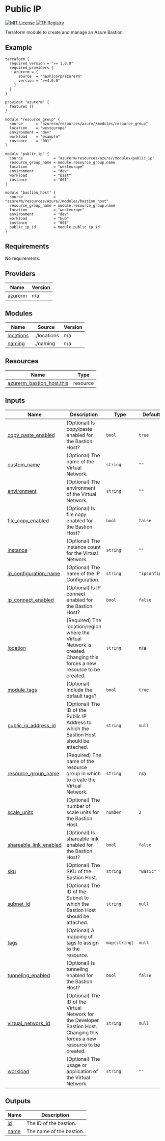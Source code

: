 <!-- BEGIN_TF_DOCS -->
# Public IP
[![MIT License](https://img.shields.io/badge/license-MIT-orange.svg)](LICENSE) [![TF Registry](https://img.shields.io/badge/terraform-registry-blue.svg)](https://registry.terraform.io/modules/azurerm/resources/azure/latest/submodules/bastion_host)

Terraform module to create and manage an Azure Bastion.

## Example

```hcl
terraform {
  required_version = ">= 1.0.0"
  required_providers {
    azurerm = {
      source  = "hashicorp/azurerm"
      version = ">=4.0.0"
    }
  }
}

provider "azurerm" {
  features {}
}

module "resource_group" {
  source      = "azurerm/resources/azure//modules/resource_group"
  location    = "westeurope"
  environment = "dev"
  workload    = "example"
  instance    = "001"
}

module "public_ip" {
  source              = "azurerm/resources/azure//modules/public_ip"
  resource_group_name = module.resource_group.name
  location            = "westeurope"
  environment         = "dev"
  workload            = "bast"
  instance            = "001"
}

module "bastion_host" {
  source              = "azurerm/resources/azure//modules/bastion_host"
  resource_group_name = module.resource_group.name
  location            = "westeurope"
  environment         = "dev"
  workload            = "hub"
  instance            = "001"
  public_ip_id        = module.public_ip.id
}
```

## Requirements

No requirements.

## Providers

| Name | Version |
|------|---------|
| <a name="provider_azurerm"></a> [azurerm](#provider\_azurerm) | n/a |

## Modules

| Name | Source | Version |
|------|--------|---------|
| <a name="module_locations"></a> [locations](#module\_locations) | ../locations | n/a |
| <a name="module_naming"></a> [naming](#module\_naming) | ../naming | n/a |

## Resources

| Name | Type |
|------|------|
| [azurerm_bastion_host.this](https://registry.terraform.io/providers/hashicorp/azurerm/latest/docs/resources/bastion_host) | resource |

## Inputs

| Name | Description | Type | Default | Required |
|------|-------------|------|---------|:--------:|
| <a name="input_copy_paste_enabled"></a> [copy\_paste\_enabled](#input\_copy\_paste\_enabled) | (Optional) Is copy/paste enabled for the Bastion Host? | `bool` | `true` | no |
| <a name="input_custom_name"></a> [custom\_name](#input\_custom\_name) | (Optional) The name of the Virtual Network. | `string` | `""` | no |
| <a name="input_environment"></a> [environment](#input\_environment) | (Optional) The environment of the Virtual Network. | `string` | `""` | no |
| <a name="input_file_copy_enabled"></a> [file\_copy\_enabled](#input\_file\_copy\_enabled) | (Optional) Is file copy enabled for the Bastion Host? | `bool` | `false` | no |
| <a name="input_instance"></a> [instance](#input\_instance) | (Optional) The instance count for the Virtual Network. | `string` | `""` | no |
| <a name="input_ip_configuration_name"></a> [ip\_configuration\_name](#input\_ip\_configuration\_name) | (Optional) The name of the IP Configuration. | `string` | `"ipconfig"` | no |
| <a name="input_ip_connect_enabled"></a> [ip\_connect\_enabled](#input\_ip\_connect\_enabled) | (Optional) Is IP connect enabled for the Bastion Host? | `bool` | `false` | no |
| <a name="input_location"></a> [location](#input\_location) | (Required) The location/region where the Virtual Network is created. Changing this forces a new resource to be created. | `string` | n/a | yes |
| <a name="input_module_tags"></a> [module\_tags](#input\_module\_tags) | (Optional) Include the default tags? | `bool` | `true` | no |
| <a name="input_public_ip_address_id"></a> [public\_ip\_address\_id](#input\_public\_ip\_address\_id) | (Optional) The ID of the Public IP Address to which the Bastion Host should be attached. | `string` | `null` | no |
| <a name="input_resource_group_name"></a> [resource\_group\_name](#input\_resource\_group\_name) | (Required) The name of the resource group in which to create the Virtual Network. | `string` | n/a | yes |
| <a name="input_scale_units"></a> [scale\_units](#input\_scale\_units) | (Optional) The number of scale units for the Bastion Host. | `number` | `2` | no |
| <a name="input_shareable_link_enabled"></a> [shareable\_link\_enabled](#input\_shareable\_link\_enabled) | (Optional) Is shareable link enabled for the Bastion Host? | `bool` | `false` | no |
| <a name="input_sku"></a> [sku](#input\_sku) | (Optional) The SKU of the Bastion Host. | `string` | `"Basic"` | no |
| <a name="input_subnet_id"></a> [subnet\_id](#input\_subnet\_id) | (Optional) The ID of the Subnet to which the Bastion Host should be attached. | `string` | `null` | no |
| <a name="input_tags"></a> [tags](#input\_tags) | (Optional) A mapping of tags to assign to the resource. | `map(string)` | `null` | no |
| <a name="input_tunneling_enabled"></a> [tunneling\_enabled](#input\_tunneling\_enabled) | (Optional) Is tunneling enabled for the Bastion Host? | `bool` | `false` | no |
| <a name="input_virtual_network_id"></a> [virtual\_network\_id](#input\_virtual\_network\_id) | (Optional) The ID of the Virtual Network for the Developer Bastion Host. Changing this forces a new resource to be created. | `string` | `null` | no |
| <a name="input_workload"></a> [workload](#input\_workload) | (Optional) The usage or application of the Virtual Network. | `string` | `""` | no |

## Outputs

| Name | Description |
|------|-------------|
| <a name="output_id"></a> [id](#output\_id) | The ID of the bastion. |
| <a name="output_name"></a> [name](#output\_name) | The name of the bastion. |
<!-- END_TF_DOCS -->